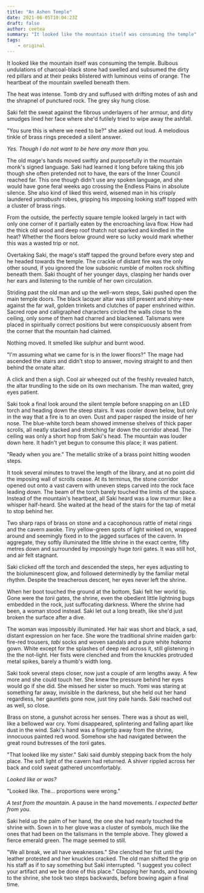 ```yaml
---
title: "An Ashen Temple"
date: 2021-06-05T10:04:23Z
draft: false
author: ceetea
summary: "It looked like the mountain itself was consuming the temple"
tags:
    - original
---
```


It looked like the mountain itself was consuming the temple. Bulbous undulations of charcoal-black stone had swelled and subsumed the dirty red pillars and at their peaks blistered with luminous veins of orange. The heartbeat of the mountain swelled beneath them.

The heat was intense. Tomb dry and suffused with drifting motes of ash and the shrapnel of punctured rock. The grey sky hung close.

Saki felt the sweat against the fibrous underlayers of her armour, and dirty smudges lined her face where she'd futilely tried to wipe away the ashfall.

"You sure this is where we need to be?" she asked out loud. A melodious tinkle of brass rings preceded a silent answer.

*Yes. Though I do not want to be here any more than you.*

The old mage's hands moved swiftly and purposefully in the mountain monk's signed language. Saki had learned it long before taking this job though she often pretended not to have, the ears of the Inner Council reached far. This one though didn't use any spoken language, and she would have gone feral weeks ago crossing the Endless Plains in absolute silence. She also kind of liked this weird, wisened man in his crisply laundered *yamabushi* robes, gripping his imposing looking staff topped with a cluster of brass rings.

From the outside, the perfectly square temple looked largely in tact with only one corner of it partially eaten by the encroaching lava flow. How had the thick old wood and deep roof thatch not sparked and kindled in the heat? Whether the floors below ground were so lucky would mark whether this was a wasted trip or not.

Overtaking Saki, the mage's staff tapped the ground before every step and he headed towards the temple. The crackle of distant fire was the only other sound, if you ignored the low subsonic rumble of molten rock shifting beneath them. Saki thought of her younger days, clasping her hands over her ears and listening to the rumble of her own circulation.

Striding past the old man and up the well-worn steps, Saki pushed open the main temple doors. The black lacquer altar was still present and shiny-new against the far wall, golden trinkets and clutches of paper enshrined within. Sacred rope and calligraphed characters circled the walls close to the ceiling, only some of them had charred and blackened. Talismans were placed in spiritually correct positions but were conspicuously absent from the corner that the mountain had claimed.

Nothing moved. It smelled like sulphur and burnt wood.

"I'm assuming what we came for is in the lower floors?" The mage had ascended the stairs and didn't stop to answer, moving straight to and then behind the ornate altar.

A click and then a sigh. Cool air wheezed out of the freshly revealed hatch, the altar trundling to the side on its own mechanism. The man waited, grey eyes patient.

Saki took a final look around the silent temple before snapping on an LED torch and heading down the steep stairs. It was cooler down below, but only in the way that a fire is to an oven. Dust and paper rasped the inside of her nose. The blue-white torch beam showed immense shelves of thick paper scrolls, all neatly stacked and stretching far down the corridor ahead. The ceiling was only a short hop from Saki's head. The mountain was louder down here. It hadn't yet begun to consume this place; it was patient.

"Ready when you are." The metallic strike of a brass point hitting wooden steps.

It took several minutes to travel the length of the library, and at no point did the imposing wall of scrolls cease. At its terminus, the stone corridor opened out onto a vast cavern with uneven steps carved into the rock face leading down. The beam of the torch barely touched the limits of the space. Instead of the mountain's heartbeat, all Saki heard was a low murmur: like a whisper half-heard. She waited at the head of the stairs for the tap of metal to stop behind her.

Two sharp raps of brass on stone and a cacophonous rattle of metal rings and the cavern awoke. Tiny yellow-green spots of light winked on, wrapped around and seemingly fixed in to the jagged surfaces of the cavern. In aggregate, they softly illuminated the little shrine in the exact centre, fifty metres down and surrounded by imposingly huge *torii* gates. It was still hot, and air felt stagnant.

Saki clicked off the torch and descended the steps, her eyes adjusting to the bioluminescent glow, and followed determinedly by the familiar metal rhythm. Despite the treacherous descent, her eyes never left the shrine.

When her boot touched the ground at the bottom, Saki felt her world tip. Gone were the *torii* gates, the shrine, even the obedient little lightning bugs embedded in the rock, just suffocating darkness. Where the shrine had been, a woman stood instead. Saki let out a long breath, like she'd just broken the surface after a dive.

The woman was impossibly illuminated. Her hair was short and black, a sad, distant expression on her face. She wore the traditional shrine maiden garb: fire-red trousers, *tabi* socks and woven sandals and a pure white *hakama* gown. White except for the splashes of deep red across it, still glistening in the the not-light. Her fists were clenched and from the knuckles protruded metal spikes, barely a thumb's width long.

Saki took several steps closer, now just a couple of arm lengths away. A few more and she could touch her. She knew the pressure behind her eyes would go if she did. She missed her sister so much. Yomi was staring at something far away, invisible in the darkness, but she held out her hand regardless, her gauntlets gone now, just tiny pale hands. Saki reached out as well, so close.

Brass on stone, a gunshot across her senses. There was a shout as well, like a bellowed war cry. Yomi disappeared, splintering and falling apart like dust in the wind. Saki's hand was a fingertip away from the shrine, innocuous painted red wood. Somehow she had navigated between the great round butresses of the *torii* gates.

"That looked like my sister." Saki said dumbly stepping back from the holy place. The soft light of the cavern had returned. A shiver rippled across her back and cold sweat gathered uncomfortably.

*Looked like or was?*

"Looked like. The... proportions were wrong."

*A test from the mountain.* A pause in the hand movements. *I expected better from you.*

Saki held up the palm of her hand, the one she had nearly touched the shrine with. Sown in to her glove was a cluster of symbols, much like the ones that had been on the talismans in the temple above. They glowed a fierce emerald green. The mage seemed to still.

"We all break, we all have weaknesses." She clenched her fist until the leather protested and her knuckles cracked. The old man shifted the grip on his staff as if to say something but Saki interrupted. "I suggest you collect your artifact and we be done of this place." Clapping her hands, and bowing to the shrine, she took two steps backwards, before bowing again a final time.